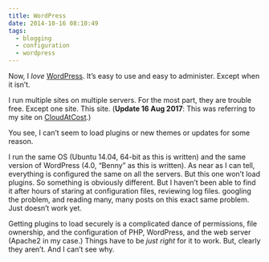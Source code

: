```yaml
---
title: WordPress
date: 2014-10-16 08:10:49
tags: 
  - blogging 
  - configuration 
  - wordpress
---
```


Now, I *love* [WordPress](https://wordpress.org/). It’s easy to use and easy to administer. Except when it isn’t.

I run multiple sites on multiple servers. For the most part, they are trouble free. Except one site. This site. (**Update 16 Aug 2017**: This was referring to my site on [CloudAtCost](http://cloudatcost.com/).)

You see, I can’t seem to load plugins or new themes or updates for some reason.

I run the same OS (Ubuntu 14.04, 64-bit as this is written) and the same version of WordPress (4.0, “Benny” as this is written). As near as I can tell, everything is configured the same on all the servers. But this one won’t load plugins. So something is obviously different. But I haven’t been able to find it after hours of staring at configuration files, reviewing log files. googling the problem, and reading many, many posts on this exact same problem. Just doesn’t work yet.

Getting plugins to load securely is a complicated dance of permissions, file ownership, and the configuration of PHP, WordPress, and the web server (Apache2 in my case.) Things have to be *just right* for it to work. But, clearly they aren’t. And I can’t see why.
